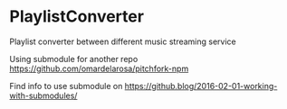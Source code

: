 # PlaylistConverter
Playlist converter between different music streaming service

Using submodule for another repo https://github.com/omardelarosa/pitchfork-npm

Find info to use submodule on https://github.blog/2016-02-01-working-with-submodules/


